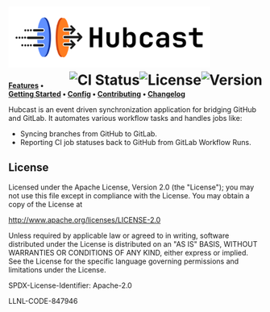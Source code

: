 <div>
<h1>
<img src="logo/logo.svg" width="400" alt="Hubcast logo"/>
<br clear="all">
<a href="https://github.com/llnl/hubcast/releases"><img src="https://img.shields.io/github/v/tag/llnl/bfs?label=version" alt="Version" align="right"></a>
<a href="/LICENSE"><img src="https://img.shields.io/github/license/llnl/hubcast" alt="License" align="right"></a>
<a href="https://github.com/llnl/hubcast/actions/workflows/ci.yml"><img src="https://github.com/llnl/hubcast/actions/workflows/ci.yml/badge.svg" alt="CI Status" align="right"></a>
</h1>

**[Features]    •    [Getting Started]    •    [Config]    •    [Contributing]    •    [Changelog]**

[Features]: #features
[Getting Started]: /docs/getting-started.md
[Config]: /docs/getting-started.md
[Contributing]: /docs/CONTRIBUTING.md
[Changelog]: /releases

</div>

Hubcast is an event driven synchronization application for bridging GitHub and GitLab. It automates various workflow tasks and handles jobs like:

- Syncing branches from GitHub to GitLab.
- Reporting CI job statuses back to GitHub from GitLab Workflow Runs.


## License

Licensed under the Apache License, Version 2.0 (the "License");
you may not use this file except in compliance with the License.
You may obtain a copy of the License at

http://www.apache.org/licenses/LICENSE-2.0

Unless required by applicable law or agreed to in writing, software
distributed under the License is distributed on an "AS IS" BASIS,
WITHOUT WARRANTIES OR CONDITIONS OF ANY KIND, either express or implied.
See the License for the specific language governing permissions and
limitations under the License.

SPDX-License-Identifier: Apache-2.0

LLNL-CODE-847946
